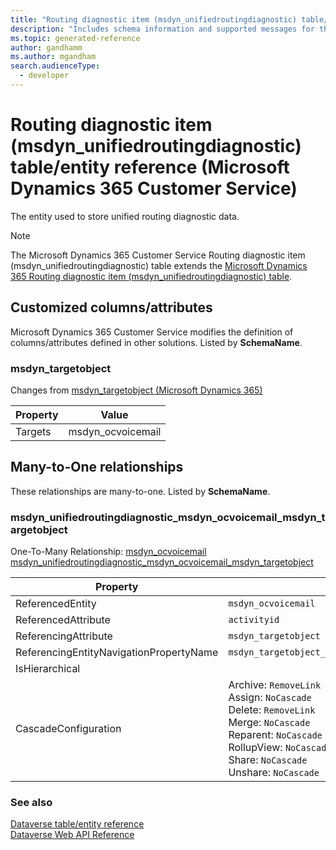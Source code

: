 ```yaml
---
title: "Routing diagnostic item (msdyn_unifiedroutingdiagnostic) table/entity reference (Microsoft Dynamics 365 Customer Service)"
description: "Includes schema information and supported messages for the Routing diagnostic item (msdyn_unifiedroutingdiagnostic) table/entity with Microsoft Dynamics 365 Customer Service."
ms.topic: generated-reference
author: gandhamm
ms.author: mgandham
search.audienceType: 
  - developer
---
```


# Routing diagnostic item (msdyn_unifiedroutingdiagnostic) table/entity reference (Microsoft Dynamics 365 Customer Service)

The entity used to store unified routing diagnostic data.

> [!NOTE]
> The Microsoft Dynamics 365 Customer Service Routing diagnostic item (msdyn_unifiedroutingdiagnostic) table extends the [Microsoft Dynamics 365 Routing diagnostic item (msdyn_unifiedroutingdiagnostic) table](/dynamics365/developer/reference/entities/msdyn_unifiedroutingdiagnostic).



## Customized columns/attributes

Microsoft Dynamics 365 Customer Service modifies the definition of columns/attributes defined in other solutions. Listed by **SchemaName**.

### <a name="BKMK_msdyn_targetobject"></a> msdyn_targetobject

Changes from [msdyn_targetobject (Microsoft Dynamics 365)](/dynamics365/developer/reference/entities/msdyn_unifiedroutingdiagnostic#BKMK_msdyn_targetobject)

|Property|Value|
|---|---|
|Targets|msdyn_ocvoicemail|


## Many-to-One relationships

These relationships are many-to-one. Listed by **SchemaName**.

### <a name="BKMK_msdyn_unifiedroutingdiagnostic_msdyn_ocvoicemail_msdyn_targetobject"></a> msdyn_unifiedroutingdiagnostic_msdyn_ocvoicemail_msdyn_targetobject

One-To-Many Relationship: [msdyn_ocvoicemail msdyn_unifiedroutingdiagnostic_msdyn_ocvoicemail_msdyn_targetobject](msdyn_ocvoicemail.md#BKMK_msdyn_unifiedroutingdiagnostic_msdyn_ocvoicemail_msdyn_targetobject)

|Property|Value|
|---|---|
|ReferencedEntity|`msdyn_ocvoicemail`|
|ReferencedAttribute|`activityid`|
|ReferencingAttribute|`msdyn_targetobject`|
|ReferencingEntityNavigationPropertyName|`msdyn_targetobject_msdyn_ocvoicemail_msdyn_ocvoicemail`|
|IsHierarchical||
|CascadeConfiguration|Archive: `RemoveLink`<br />Assign: `NoCascade`<br />Delete: `RemoveLink`<br />Merge: `NoCascade`<br />Reparent: `NoCascade`<br />RollupView: `NoCascade`<br />Share: `NoCascade`<br />Unshare: `NoCascade`|



### See also

[Dataverse table/entity reference](/power-apps/developer/data-platform/reference/about-entity-reference)  
[Dataverse Web API Reference](/power-apps/developer/data-platform/webapi/reference/about)   

